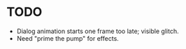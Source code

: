 # TODO

- Dialog animation starts one frame too late; visible glitch.
- Need "prime the pump" for effects.
